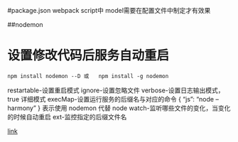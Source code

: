 

#package.json
webpack script中 model需要在配置文件中制定才有效果

##nodemon
# **设置修改代码后服务自动重启**
```
npm install nodemon --D 或   npm install -g nodemon
```
restartable-设置重启模式 
ignore-设置忽略文件 
verbose-设置日志输出模式，true 详细模式 
execMap-设置运行服务的后缀名与对应的命令 
{ 
“js”: “node –harmony” 
} 
表示使用 nodemon 代替 node 
watch-监听哪些文件的变化，当变化的时候自动重启 
ext-监控指定的后缀文件名


[link]()

```
```